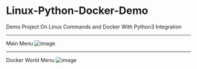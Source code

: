 # Linux-Python-Docker-Demo
Demo Project On Linux Commands and Docker With Python3 Integration

--------------------------------------------------------------------------------------

Main Menu
![image](https://user-images.githubusercontent.com/81201107/156859224-02599cef-4711-4b84-a5ca-59bab0b789fa.png)

--------------------------------------------------------------------------------------

Docker World Menu
![image](https://user-images.githubusercontent.com/81201107/156859263-72ccd9dd-9ccb-46f8-9aa7-2c087fd06929.png)
